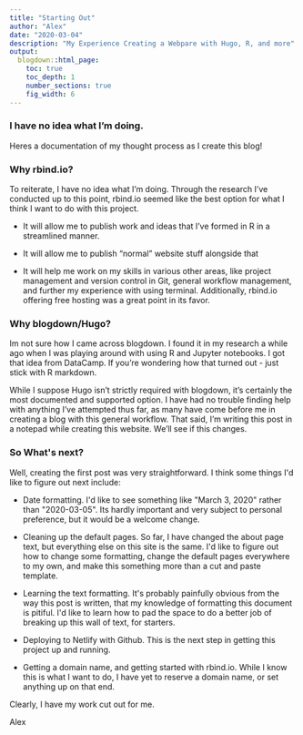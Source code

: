 ```yaml
---
title: "Starting Out"
author: "Alex"
date: "2020-03-04"
description: "My Experience Creating a Webpare with Hugo, R, and more"
output:
  blogdown::html_page:
    toc: true
    toc_depth: 1
    number_sections: true
    fig_width: 6
---
```


### I have no idea what I’m doing. 
Heres a documentation of my thought process as I create this blog!


### Why rbind.io?
To reiterate, I have no idea what I’m doing. Through the research I’ve conducted up to this point, rbind.io seemed like the best option for what I think I want to do with this project. 

- It will allow me to publish work and ideas that I’ve formed in R in a streamlined manner.

- It will allow me to publish “normal” website stuff alongside that

- It will help me work on my skills in various other areas, like project management and version control in Git, general workflow management, and further my experience with using terminal.
Additionally, rbind.io offering free hosting was a great point in its favor.



### Why blogdown/Hugo?
Im not sure how I came across blogdown. I found it in my research a while ago when I was playing around with using R and Jupyter notebooks. I got that idea from DataCamp. If you’re wondering how that turned out - just stick with R markdown.

While I suppose Hugo isn’t strictly required with blogdown, it’s certainly the most documented and supported option. I have had no trouble finding help with anything I’ve attempted thus far, as many have come before me in creating a blog with this general workflow. That said, I’m writing this post in a notepad while creating this website. We’ll see if this changes.

### So What's next?
Well, creating the first post was very straightforward. I think some things I'd like to figure out next include:

- Date formatting. I'd like to see something like "March 3, 2020" rather than "2020-03-05". Its hardly important and very subject to personal preference, but it would be a welcome change.

- Cleaning up the default pages. So far, I have changed the about page text, but everything else on this site is the same. I'd like to figure out how to change some formatting, change the default pages everywhere to my own, and make this something more than a cut and paste template. 

- Learning the text formatting. It's probably painfully obvious from the way this post is written, that my knowledge of formatting this document is pitiful. I'd like to learn how to pad the space to do a better job of breaking up this wall of text, for starters.

- Deploying to Netlify with Github. This is the next step in getting this project up and running.

- Getting a domain name, and getting started with rbind.io. While I know this is what I want to do, I have yet to reserve a domain name, or set anything up on that end.

Clearly, I have my work cut out for me.

Alex

